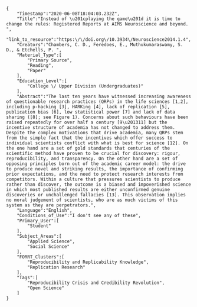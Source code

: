 
    {
        "Timestamp":"2020-06-08T18:04:03.232Z",
        "Title":"Instead of \u201cplaying the game\u201d it is time to change the rules: Registered Reports at AIMS Neuroscience and beyond. ",
        "link_to_resource":"https:\/\/doi.org\/10.3934\/Neuroscience2014.1.4",
        "Creators":"Chambers, C. D., Feredoes, E., Muthukumaraswamy, S. D., & Etchells, P. ",
        "Material_Type":[
            "Primary Source",
            "Reading",
            "Paper"
        ],
        "Education_Level":[
            "College \/ Upper Division (Undergraduates)"
        ],
        "Abstract":"The last ten years have witnessed increasing awareness of questionable research practices (QRPs) in the life sciences [1,2], including p-hacking [3], HARKing [4], lack of replication [5], publication bias [6], low statistical power [7] and lack of data sharing ([8]; see Figure 1). Concerns about such behaviours have been raised repeatedly for over half a century [9\u201311] but the incentive structure of academia has not changed to address them. Despite the complex motivations that drive academia, many QRPs stem from the simple fact that the incentives which offer success to individual scientists conflict with what is best for science [12]. On the one hand are a set of gold standards that centuries of the scientific method have proven to be crucial for discovery: rigour, reproducibility, and transparency. On the other hand are a set of opposing principles born out of the academic career model: the drive to produce novel and striking results, the importance of confirming prior expectations, and the need to protect research interests from competitors. Within a culture that pressures scientists to produce rather than discover, the outcome is a biased and impoverished science in which most published results are either unconfirmed genuine discoveries or unchallenged fallacies [13]. This observation implies no moral judgement of scientists, who are as much victims of this system as they are perpetrators.",
        "Language":"English",
        "Conditions_of_Use":"I don't see any of these",
        "Primary_User":[
            "Student"
        ],
        "Subject_Areas":[
            "Applied Science",
            "Social Science"
        ],
        "FORRT_Clusters":[
            "Reproducibility and Replicability Knowledge",
            "Replication Research"
        ],
        "Tags":[
            "Reproducibility Crisis and Credibility Revolution",
            "Open Science"
        ]
    }

